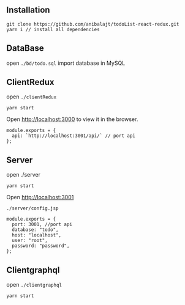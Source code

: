 
## Installation
```
git clone https://github.com/anibalajt/todoList-react-redux.git
yarn i // install all dependencies
```
## DataBase
open `./bd/todo.sql`
import database in MySQL

## ClientRedux

open `./clientRedux `

```
yarn start
```

Open [http://localhost:3000](http://localhost:3000) to view it in the browser.

```
module.exports = {
  api: `http://localhost:3001/api/` // port api 
};
```

## Server

open ./server

```
yarn start
```

Open [http://localhost:3001](http://localhost:3001) 

`./server/config.jsp`

```
module.exports = {
  port: 3001, //port api
  database: "todo",
  host: "localhost",
  user: "root",
  password: "password",
};
```


## Clientgraphql

open `./clientgraphql `

```
yarn start
```

